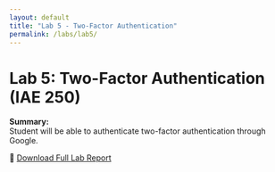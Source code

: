 ```yaml
---
layout: default
title: "Lab 5 - Two-Factor Authentication"
permalink: /labs/lab5/
---
```


# Lab 5: Two-Factor Authentication (IAE 250)

**Summary:**  
Student will be able to authenticate two-factor authentication through Google.

📂 [Download Full Lab Report](assets/labs/Lab5.pdf)
